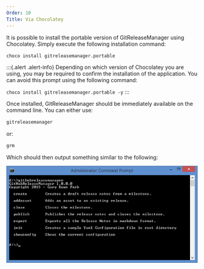 ```yaml
---
Order: 10
Title: Via Chocolatey
---
```


It is possible to install the portable version of GitReleaseManager using Chocolatey. Simply execute the following installation command:

```bash
choco install gitreleasemanager.portable
```

:::{.alert .alert-info}
Depending on which version of Chocolatey you are using, you may be required to
confirm the installation of the application. You can avoid this prompt using
the following command:

`choco install gitreleasemanager.portable -y`
:::

Once installed, GitReleaseManager should be immediately available on the command
line. You can either use:

```bash
gitreleasemanager
```

or:

```bash
grm
```

Which should then output something similar to the following:

![GitReleaseManager Usage](../images/grm-usage.png)
